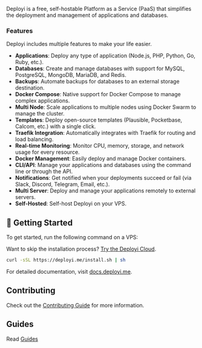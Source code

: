 Deployi is a free, self-hostable Platform as a Service (PaaS) that simplifies the deployment and management of applications and databases.

### Features
Deployi includes multiple features to make your life easier.

- **Applications**: Deploy any type of application (Node.js, PHP, Python, Go, Ruby, etc.).
- **Databases**: Create and manage databases with support for MySQL, PostgreSQL, MongoDB, MariaDB, and Redis.
- **Backups**: Automate backups for databases to an external storage destination.
- **Docker Compose**: Native support for Docker Compose to manage complex applications.
- **Multi Node**: Scale applications to multiple nodes using Docker Swarm to manage the cluster.
- **Templates**: Deploy open-source templates (Plausible, Pocketbase, Calcom, etc.) with a single click.
- **Traefik Integration**: Automatically integrates with Traefik for routing and load balancing.
- **Real-time Monitoring**: Monitor CPU, memory, storage, and network usage for every resource.
- **Docker Management**: Easily deploy and manage Docker containers.
- **CLI/API**: Manage your applications and databases using the command line or through the API.
- **Notifications**: Get notified when your deployments succeed or fail (via Slack, Discord, Telegram, Email, etc.).
- **Multi Server**: Deploy and manage your applications remotely to external servers.
- **Self-Hosted**: Self-host Deployi on your VPS.


## 🚀 Getting Started

To get started, run the following command on a VPS:

Want to skip the installation process? [Try the Deployi Cloud](https://app.deployi.me).

```bash
curl -sSL https://deployi.me/install.sh | sh
```
For detailed documentation, visit [docs.deployi.me](https://docs.deployi.me).


## Contributing

Check out the [Contributing Guide](CONTRIBUTING.md) for more information.

## Guides

Read [Guides](GUIDES.md)

